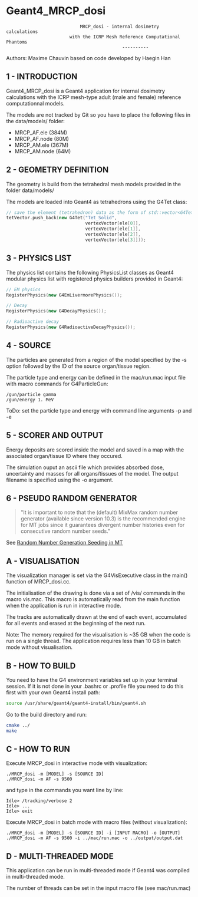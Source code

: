 # Geant4_MRCP_dosi

                                MRCP_dosi - internal dosimetry calculations
                            with the ICRP Mesh Reference Computational Phantoms
                                                ----------

Authors: Maxime Chauvin
based on code developed by Haegin Han

## 1 - INTRODUCTION

Geant4_MRCP_dosi is a Geant4 application for internal dosimetry calculations 
with the ICRP mesh-type adult (male and female) reference computationnal models.

The models are not tracked by Git so you have to place the following files in 
the data/models/ folder:
- MRCP_AF.ele   (384M)
- MRCP_AF.node  (80M)
- MRCP_AM.ele   (367M)
- MRCP_AM.node  (64M)

## 2 - GEOMETRY DEFINITION

The geometry is build from the tetrahedral mesh models provided in the folder 
data/models/

The models are loaded into Geant4 as tetrahedrons using the G4Tet class:
```c++
// save the element (tetrahedron) data as the form of std::vector<G4Tet*>
tetVector.push_back(new G4Tet("Tet_Solid",
                              vertexVector[ele[0]],
                              vertexVector[ele[1]],
                              vertexVector[ele[2]],
                              vertexVector[ele[3]]));
```

## 3 - PHYSICS LIST

The physics list contains the following PhysicsList classes as Geant4 
modular physics list with registered physics builders provided in Geant4:
```c++
// EM physics
RegisterPhysics(new G4EmLivermorePhysics());

// Decay
RegisterPhysics(new G4DecayPhysics());

// Radioactive decay
RegisterPhysics(new G4RadioactiveDecayPhysics());
```

## 4 - SOURCE

The particles are generated from a region of the model specified by 
the -s option followed by the ID of the source organ/tissue region.

The particle type and energy can be defined in the mac/run.mac input file 
with macro commands for G4ParticleGun:
```
/gun/particle gamma
/gun/energy 1. MeV
```
ToDo: set the particle type and energy with command line arguments -p and -e

## 5 - SCORER AND OUTPUT

Energy deposits are scored inside the model and saved in a map with the 
associated organ/tissue ID where they occured.

The simulation ouput an ascii file which provides absorbed dose, uncertainty 
and masses for all organs/tissues of the model. The output filename is 
specified using the -o argument.

## 6 - PSEUDO RANDOM GENERATOR

>"It is important to note that the (default) MixMax random number generator 
(available since version 10.3) is the recommended engine for MT jobs since it 
guarantees divergent number histories even for consecutive random number seeds."

See [Random Number Generation Seeding in MT](http://geant4-userdoc.web.cern.ch/geant4-userdoc/UsersGuides/ForToolkitDeveloper/html/OOAnalysisDesign/Multithreading/mt.html#random-number-generation-seeding-in-mt)

## A - VISUALISATION

The visualization manager is set via the G4VisExecutive class in the main() 
function of MRCP_dosi.cc.

The initialisation of the drawing is done via a set of /vis/ commands in the 
macro vis.mac. This macro is automatically read from the main function when 
the application is run in interactive mode.

The tracks are automatically drawn at the end of each event, accumulated for 
all events and erased at the beginning of the next run.

Note: The memory required for the visualisation is ~35 GB when the code is
run on a single thread. The application requires less than 10 GB in batch mode 
without visualisation.

## B - HOW TO BUILD

You need to have the G4 environment variables set up in your terminal session. 
If it is not done in your .bashrc or .profile file you need to do this first 
with your own Geant4 install path:
```bash
source /usr/share/geant4/geant4-install/bin/geant4.sh
```
Go to the build directory and run:
```bash
cmake ../
make
```

## C - HOW TO RUN

Execute MRCP_dosi in interactive mode with visualization:
```
./MRCP_dosi -m [MODEL] -s [SOURCE ID]
./MRCP_dosi -m AF -s 9500
```
and type in the commands you want line by line:
```
Idle> /tracking/verbose 2
Idle> ...
Idle> exit
```

Execute MRCP_dosi in batch mode with macro files (without visualization):
```
./MRCP_dosi -m [MODEL] -s [SOURCE ID] -i [INPUT MACRO] -o [OUTPUT]
./MRCP_dosi -m AF -s 9500 -i ../mac/run.mac -o ../output/output.dat
```

## D - MULTI-THREADED MODE

This application can be run in multi-threaded mode if Geant4 was compiled in 
multi-threaded mode.

The number of threads can be set in the input macro file (see mac/run.mac)

